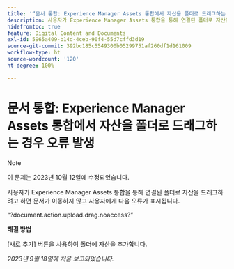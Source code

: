```yaml
---
title: '“문서 통합: Experience Manager Assets 통합에서 자산을 폴더로 드래그하는 경우 오류 발생”'
description: 사용자가 Experience Manager Assets 통합을 통해 연결된 폴더로 자산을 드래그하려고 하면 문서가 이동하지 않고 사용자에게 다음 오류가 표시됩니다.
hidefromtoc: true
feature: Digital Content and Documents
exl-id: 5965a409-b14d-4ceb-90f4-55d7cffd3d19
source-git-commit: 392bc185c5549300b05299751af260df1d161009
workflow-type: ht
source-wordcount: '120'
ht-degree: 100%

---
```


# 문서 통합: Experience Manager Assets 통합에서 자산을 폴더로 드래그하는 경우 오류 발생

>[!NOTE]
>
>이 문제는 2023년 10월 12일에 수정되었습니다.

사용자가 Experience Manager Assets 통합을 통해 연결된 폴더로 자산을 드래그하려고 하면 문서가 이동하지 않고 사용자에게 다음 오류가 표시됩니다.

“?document.action.upload.drag.noaccess?”

**해결 방법**

[새로 추가] 버튼을 사용하여 폴더에 자산을 추가합니다.

_2023년 9월 18일에 처음 보고되었습니다._
